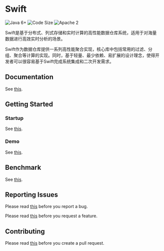 # Swift

![Java 6+](https://img.shields.io/badge/java-6+-4c7e9f.svg) ![Code Size](https://img.shields.io/github/languages/code-size/fanruan/intelli-swift-core.svg) ![Apache 2](https://img.shields.io/github/license/fanruan/intelli-swift-core.svg?style=flat)

Swift是基于分布式、列式存储和实时计算的高性能数据仓库系统，适用于对海量数据进行高效实时分析的场景。

Swift作为数据仓库提供一系列高性能聚合实现，核心库中包括常用的过滤、分组、聚合等计算的实现。同时，基于轻量、最少依赖、易扩展的设计理念，使得开发者可以很容易基于Swift完成系统集成和二次开发需求。

## Documentation

See [this](docs/query/native_json_api.md).

## Getting Started

### Startup

See [this](docs/start/engine_start.md).

### Demo

See [this](docs/demo.md).

## Benchmark

See [this](https://github.com/fanruan/intelli-swift-benchmark).

## Reporting Issues

Please read [this](docs/bug_report.md) before you report a bug.

Please read [this](docs/feature_request.md) before you request a feature.

## Contributing

Please read [this](docs/pull_request.md) before you create a pull request.